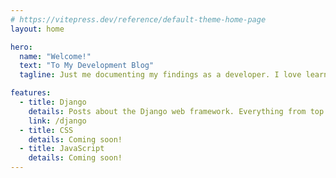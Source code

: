 ```yaml
---
# https://vitepress.dev/reference/default-theme-home-page
layout: home

hero:
  name: "Welcome!"
  text: "To My Development Blog"
  tagline: Just me documenting my findings as a developer. I love learning and writing so hopefully you read my stuff and also learn a thing or two.

features:
  - title: Django
    details: Posts about the Django web framework. Everything from top tips and things I've learnt to full tutorials.
    link: /django
  - title: CSS
    details: Coming soon!
  - title: JavaScript
    details: Coming soon!
---
```


